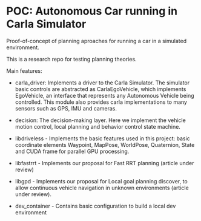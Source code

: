 # POC: Autonomous Car running in Carla Simulator

Proof-of-concept of planning aproaches for running a car in a simulated environment.

This is a research repo for testing planning theories.

Main features:

- carla_driver: Implements a driver to the Carla Simulator. The simulator basic controls are abstracted as CarlaEgoVehicle, which implements EgoVehicle, an interface that represents any Autonomous Vehicle being controlled. This module also provides carla implementations to many sensors such as GPS, IMU and cameras.

- decision: The decision-making layer. Here we implement the vehicle motion control, local planning and behavior control state machine.

- libdriveless - Implements the basic features used in this project: basic coordinate elements Waypoint, MapPose, WorldPose, Quaternion, State and CUDA frame for parallel GPU processing.

- libfastrrt - Implements our proposal for Fast RRT planning (article under review)

- libgpd - Implements our proposal for Local goal planning discover, to allow continuous vehicle navigation in unknown environments  (article under review).

- dev_container - Contains basic configuration to build a local dev environment
